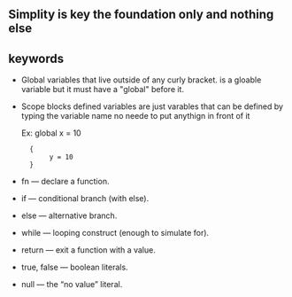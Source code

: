 ## Simplity is key the foundation only and nothing else 

## keywords 
* Global variables that live outside of any curly bracket. is a gloable variable but it must 
have a "global" before it.  
* Scope blocks defined variables are just varables that can be defined by typing the variable name no neede to put anythign in front of it 

    Ex: 
        global x = 10 

        {
             y = 10 
        }


* fn — declare a function.
* if — conditional branch (with else).
* else — alternative branch.
* while — looping construct (enough to simulate for).
* return — exit a function with a value.
* true, false — boolean literals.
* null — the “no value” literal.
